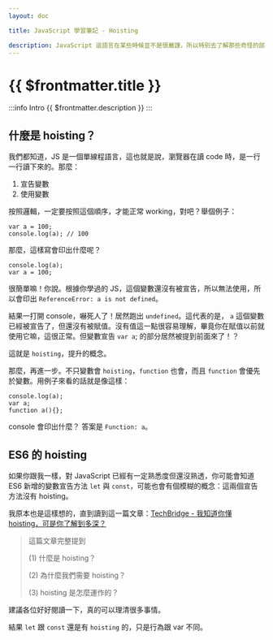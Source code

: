 ```yaml
---
layout: doc

title: JavaScript 學習筆記 - Hoisting

description: JavaScript 這語言在某些時候並不是很嚴謹，所以特別去了解那些奇怪的部分，能夠大幅減少莫名其妙卡住的除錯時間。
---
```


# {{ $frontmatter.title }}

:::info Intro
{{ $frontmatter.description }}
:::

## 什麼是 hoisting？

我們都知道，JS 是一個單線程語言，這也就是說，瀏覽器在讀 code 時，是一行一行讀下來的。那麼：

1. 宣告變數
2. 使用變數

按照邏輯，一定要按照這個順序，才能正常 working，對吧？舉個例子：

```js:line-numbers
var a = 100;
console.log(a); // 100
```

那麼，這樣寫會印出什麼呢？

```js:line-numbers
console.log(a);
var a = 100;
```

很簡單嘛！你說。根據你學過的 JS，這個變數還沒有被宣告，所以無法使用，所以會印出 `ReferenceError: a is not defined`。

結果一打開 console，嚇死人了！居然跑出 `undefined`。這代表的是， `a` 這個變數已經被宣告了，但還沒有被賦值。沒有值這一點很容易理解，畢竟你在賦值以前就使用它嘛，這很正常。但變數宣告 `var a`; 的部分居然被提到前面來了！？

這就是 `hoisting`，提升的概念。

那麼，再進一步。不只變數會 `hoisting`，`function` 也會，而且 `function` 會優先於變數。用例子來看的話就是像這樣：

```js:line-numbers
console.log(a);
var a;
function a(){};
```

console 會印出什麼？
答案是 `Function: a`。

## ES6 的 hoisting

如果你跟我一樣，對 JavaScript 已經有一定熟悉度但還沒熟透，你可能會知道 ES6 新增的變數宣告方法 `let` 與 `const`，可能也會有個模糊的概念：這兩個宣告方法沒有 hoisting。

我原本也是這樣想的，直到讀到這一篇文章：[TechBridge - 我知道你懂 hoisting，可是你了解到多深？](https://blog.techbridge.cc/2018/11/10/javascript-hoisting/)

> 這篇文章完整提到
>
> (1) 什麼是 hoisting？
>
> (2) 為什麼我們需要 hoisting？
>
> (3) hoisting 是怎麼運作的？

建議各位好好閱讀一下，真的可以理清很多事情。

結果 `let` 跟 `const` 還是有 `hoisting` 的，只是行為跟 var 不同。
